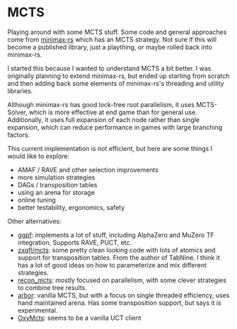 # MCTS

Playing around with some MCTS stuff. Some code and general approaches come from
[minimax-rs](https://github.com/edre/minimax-rs) which has an MCTS strategy. Not
sure if this will become a published library, just a plaything, or maybe rolled
back into minimax-rs.

I started this because I wanted to understand MCTS a bit better. I was originally
planning to extend minimax-rs, but ended up starting from scratch and then adding
back some elements of minimax-rs's threading and utility libraries.

Although minimax-rs has good lock-free root parallelism, it uses MCTS-Solver, which
is more effective at end game than for general use. Additionally, it uses full
expansion of each node rather than single expansion, which can reduce performance
in games with large branching factors.

This current implementation is not efficient, but here are some things I would like to
explore:

- AMAF / RAVE and other selection improvements
- more simulation strategies
- DAGs / transposition tables
- using an arena for storage
- online tuning
- better testability, ergonomics, safety

Other alternatives:
- [ggpf](https://github.com/TheLortex/rust-mcts): implements a lot of stuff, including
  AlphaZero and MuZero TF integration. Supports RAVE, PUCT, etc.
- [zxqfl/mcts](https://github.com/zxqfl/mcts): some pretty clean looking code
  with lots of atomics and support for transposition tables. From the author
  of TabNine. I think it has a lot of good ideas on how to parameterize and mix
  different strategies.
- [recon_mcts](https://github.com/trtsl/recon_mcts): mostly focused on parallelism,
  with some clever strategies to combine tree results.
- [arbor](https://github.com/prestonmlangford/arbor/): vanilla MCTS, but with a focus
  on single threaded efficiency, uses hand maintained arena. Has some transposition
  support, but says it is experimental.
- [OxyMcts](https://github.com/Sagebati/OxyMcts): seems to be a vanilla UCT client
